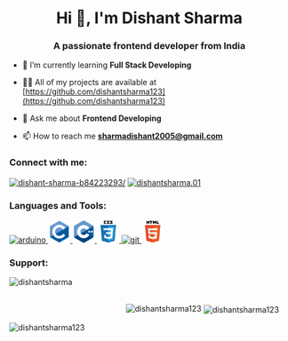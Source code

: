 <h1 align="center">Hi 👋, I'm Dishant Sharma</h1>
<h3 align="center">A passionate frontend developer from India</h3>

- 🌱 I’m currently learning **Full Stack Developing**

- 👨‍💻 All of my projects are available at [https://github.com/dishantsharma123](https://github.com/dishantsharma123)

- 💬 Ask me about **Frontend Developing**

- 📫 How to reach me **sharmadishant2005@gmail.com**

<h3 align="left">Connect with me:</h3>
<p align="left">
<a href="https://linkedin.com/in/dishant-sharma-b84223293/" target="blank"><img align="center" src="https://raw.githubusercontent.com/rahuldkjain/github-profile-readme-generator/master/src/images/icons/Social/linked-in-alt.svg" alt="dishant-sharma-b84223293/" height="30" width="40" /></a>
<a href="https://instagram.com/dishantsharma.01" target="blank"><img align="center" src="https://raw.githubusercontent.com/rahuldkjain/github-profile-readme-generator/master/src/images/icons/Social/instagram.svg" alt="dishantsharma.01" height="30" width="40" /></a>
</p>

<h3 align="left">Languages and Tools:</h3>
<p align="left"> <a href="https://www.arduino.cc/" target="_blank" rel="noreferrer"> <img src="https://cdn.worldvectorlogo.com/logos/arduino-1.svg" alt="arduino" width="40" height="40"/> </a> <a href="https://www.cprogramming.com/" target="_blank" rel="noreferrer"> <img src="https://raw.githubusercontent.com/devicons/devicon/master/icons/c/c-original.svg" alt="c" width="40" height="40"/> </a> <a href="https://www.w3schools.com/cpp/" target="_blank" rel="noreferrer"> <img src="https://raw.githubusercontent.com/devicons/devicon/master/icons/cplusplus/cplusplus-original.svg" alt="cplusplus" width="40" height="40"/> </a> <a href="https://www.w3schools.com/css/" target="_blank" rel="noreferrer"> <img src="https://raw.githubusercontent.com/devicons/devicon/master/icons/css3/css3-original-wordmark.svg" alt="css3" width="40" height="40"/> </a> <a href="https://git-scm.com/" target="_blank" rel="noreferrer"> <img src="https://www.vectorlogo.zone/logos/git-scm/git-scm-icon.svg" alt="git" width="40" height="40"/> </a> <a href="https://www.w3.org/html/" target="_blank" rel="noreferrer"> <img src="https://raw.githubusercontent.com/devicons/devicon/master/icons/html5/html5-original-wordmark.svg" alt="html5" width="40" height="40"/> </a> </p>

<h3 align="left">Support:</h3>
<p><a href="https://www.buymeacoffee.com/dishantsharma"> <img align="left" src="https://cdn.buymeacoffee.com/buttons/v2/default-yellow.png" height="50" width="210" alt="dishantsharma" /></a></p><br><br>

<p><img align="left" src="https://github-readme-stats.vercel.app/api/top-langs?username=dishantsharma123&show_icons=true&locale=en&layout=compact" alt="dishantsharma123" /></p>

<p>&nbsp;<img align="center" src="https://github-readme-stats.vercel.app/api?username=dishantsharma123&show_icons=true&locale=en" alt="dishantsharma123" /></p>

<p><img align="center" src="https://github-readme-streak-stats.herokuapp.com/?user=dishantsharma123&" alt="dishantsharma123" /></p>
